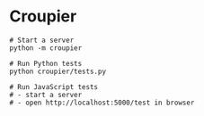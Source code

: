 Croupier
========

    # Start a server
    python -m croupier

    # Run Python tests
    python croupier/tests.py

    # Run JavaScript tests
    # - start a server
    # - open http://localhost:5000/test in browser
